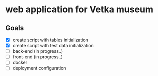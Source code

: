 # web application for Vetka museum

## Goals

- [X] create script with tables initialization
- [X] create script with test data initialization
- [ ] back-end (in progress..)
- [ ] front-end (in progress..)
- [ ] docker
- [ ] deployment configuration
